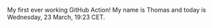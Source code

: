 My first ever working GitHub Action!
My name is Thomas and today is Wednesday, 23 March, 19:23 CET. 
